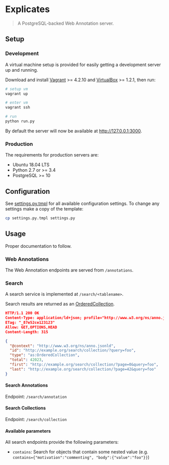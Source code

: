 # Explicates

> A PostgreSQL-backed Web Annotation server.

## Setup

### Development

A virtual machine setup is provided for easily getting a development server up
and running.

Download and install
[Vagrant](https://www.vagrantup.com/) >= 4.2.10 and
[VirtualBox](https://www.virtualbox.org/) >= 1.2.1,
then run:

```bash
# setup vm
vagrant up

# enter vm
vagrant ssh

# run
python run.py
```

By default the server will now be available at http://127.0.0.1:3000.

### Production

The requirements for production servers are:

- Ubuntu 18.04 LTS
- Python 2.7 or >= 3.4
- PostgreSQL >= 10

## Configuration

See [settings.py.tmpl](settings.py.tmpl) for all available configuration
settings. To change any settings make a copy of the template:

```bash
cp settings.py.tmpl settings.py
```

## Usage

Proper documentation to follow.

### Web Annotations

The Web Annotation endpoints are served from `/annotations`.

### Search

A search service is implemented at `/search/<tablename>`.

Search results are returned as an
[OrderedCollection](https://www.w3.org/ns/activitystreams#OrderedCollection).

```json
HTTP/1.1 200 OK
Content-Type: application/ld+json; profile="http://www.w3.org/ns/anno.jsonld"
ETag: "_87e52ce123123"
Allow: GET,OPTIONS,HEAD
Content-Length: 315

{
  "@context": "http://www.w3.org/ns/anno.jsonld",
  "id": "http://example.org/search/collection/?query=foo",
  "type": "as:OrderedCollection",
  "total": 42023,
  "first": "http://example.org/search/collection/?page=0&query=foo",
  "last": "http://example.org/search/collection/?page=42&query=foo"
}
```

#### Search Annotations

Endpoint: `/search/annotation`

#### Search Collections

Endpoint: `/search/collection`

#### Available parameters

All search endpoints provide the following parameters:

- `contains`: Search for objects that contain some nested value
(e.g. `contains={"motivation":"commenting", "body":{"value":"foo"}}`)
